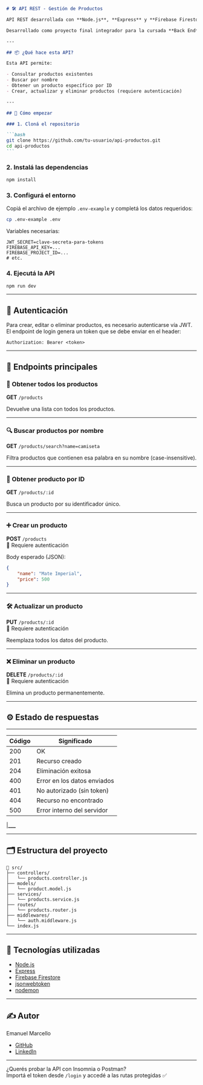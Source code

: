 ````markdown
# 🛠️ API REST - Gestión de Productos

API REST desarrollada con **Node.js**, **Express** y **Firebase Firestore** para gestionar productos. Incluye operaciones CRUD, autenticación con JWT y control de acceso mediante middleware.

Desarrollado como proyecto final integrador para la cursada **Back End** en **Node** en la comision **25023**

---

## 📦 ¿Qué hace esta API?

Esta API permite:

- Consultar productos existentes
- Buscar por nombre
- Obtener un producto específico por ID
- Crear, actualizar y eliminar productos (requiere autenticación)

---

## 🚀 Cómo empezar

### 1. Cloná el repositorio

```bash
git clone https://github.com/tu-usuario/api-productos.git
cd api-productos
```
````

### 2. Instalá las dependencias

```bash
npm install
```

### 3. Configurá el entorno

Copiá el archivo de ejemplo `.env-example` y completá los datos requeridos:

```bash
cp .env-example .env
```

Variables necesarias:

```env
JWT_SECRET=clave-secreta-para-tokens
FIREBASE_API_KEY=...
FIREBASE_PROJECT_ID=...
# etc.
```

### 4. Ejecutá la API

```bash
npm run dev
```

---

## 🔐 Autenticación

Para crear, editar o eliminar productos, es necesario autenticarse vía JWT.  
El endpoint de login genera un token que se debe enviar en el header:

```http
Authorization: Bearer <token>
```

---

## 📘 Endpoints principales

### 🔎 Obtener todos los productos

**GET** `/products`

Devuelve una lista con todos los productos.

---

### 🔍 Buscar productos por nombre

**GET** `/products/search?name=camiseta`

Filtra productos que contienen esa palabra en su nombre (case-insensitive).

---

### 🧾 Obtener producto por ID

**GET** `/products/:id`

Busca un producto por su identificador único.

---

### ➕ Crear un producto

**POST** `/products`  
🔐 Requiere autenticación

Body esperado (JSON):

```json
{
	"name": "Mate Imperial",
	"price": 500
}
```

---

### 🛠️ Actualizar un producto

**PUT** `/products/:id`  
🔐 Requiere autenticación

Reemplaza todos los datos del producto.

---

### ❌ Eliminar un producto

**DELETE** `/products/:id`  
🔐 Requiere autenticación

Elimina un producto permanentemente.

---

## ⚙️ Estado de respuestas

---

| Código | Significado                 |
| ------ | --------------------------- |
| 200    | OK                          |
| 201    | Recurso creado              |
| 204    | Eliminación exitosa         |
| 400    | Error en los datos enviados |
| 401    | No autorizado (sin token)   |
| 404    | Recurso no encontrado       |
| 500    | Error interno del servidor  |

|******************\_\_\_******************

---

## 🗂️ Estructura del proyecto

```
📁 src/
├── controllers/
│   └── products.controller.js
├── models/
│   └── product.model.js
├── services/
│   └── products.service.js
├── routes/
│   └── products.router.js
├── middlewares/
│   └── auth.middleware.js
└── index.js
```

---

## 🧰 Tecnologías utilizadas

- [Node.js](https://nodejs.org/)
- [Express](https://expressjs.com/)
- [Firebase Firestore](https://firebase.google.com/products/firestore)
- [jsonwebtoken](https://www.npmjs.com/package/jsonwebtoken)
- [nodemon](https://www.npmjs.com/package/nodemon)

---

## ✍️ Autor

Emanuel Marcello

- [GitHub](https://github.com/EmaMarc)
- [LinkedIn](https://www.linkedin.com/in/emamarcello)

---

¿Querés probar la API con Insomnia o Postman?  
Importá el token desde `/login` y accedé a las rutas protegidas ✅

```

```
